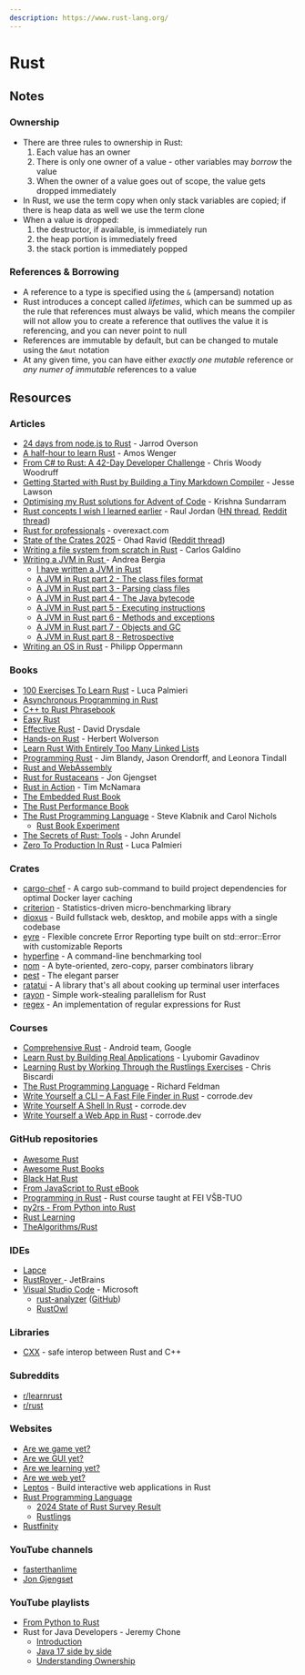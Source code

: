 ```yaml
---
description: https://www.rust-lang.org/
---
```


# Rust

## Notes

### Ownership

* There are three rules to ownership in Rust:
  1. Each value has an owner
  2. There is only one owner of a value - other variables may _borrow_ the value
  3. When the owner of a value goes out of scope, the value gets dropped immediately
* In Rust, we use the term copy when only stack variables are copied; if there is heap data as well we use the term clone
* When a value is dropped:
  1. the destructor, if available, is immediately run
  2. the heap portion is immediately freed
  3. the stack portion is immediately popped

### References & Borrowing

* A reference to a type is specified using the `&` (ampersand) notation
* Rust introduces a concept called _lifetimes_, which can be summed up as the rule that references must always be valid, which means the compiler will not allow you to create a reference that outlives the value it is referencing, and you can never point to null
* References are immutable by default, but can be changed to mutale using the `&mut` notation
* At any given time, you can have either _exactly one mutable_ reference or _any numer of immutable_ references to a value

## Resources

### Articles

* [24 days from node.js to Rust](https://candle.dev/blog/javascript-to-rust/javascript-to-rust-day-1-rustup/) - Jarrod Overson
* [A half-hour to learn Rust](https://fasterthanli.me/articles/a-half-hour-to-learn-rust) - Amos Wenger
* [From C# to Rust: A 42-Day Developer Challenge](https://woodruff.dev/from-c-to-rust-a-42-day-developer-challenge/) - Chris Woody Woodruff
* [Getting Started with Rust by Building a Tiny Markdown Compiler](https://jesselawson.org/rust/getting-started-with-rust-by-building-a-tiny-markdown-compiler/) - Jesse Lawson
* [Optimising my Rust solutions for Advent of Code](https://nindalf.com/posts/optimising-rust/) - Krishna Sundarram
* [Rust concepts I wish I learned earlier](https://rauljordan.com/rust-concepts-i-wish-i-learned-earlier/) - Raul Jordan ([HN thread](https://news.ycombinator.com/item?id=34427604), [Reddit thread](https://www.reddit.com/r/rust/comments/10eu2aw/rust_concepts_i_wish_i_learned_earlier/))
* [Rust for professionals](https://overexact.com/rust-for-professionals/) - overexact.com
* [State of the Crates 2025](https://ohadravid.github.io/posts/2024-12-state-of-the-crates/) - Ohad Ravid ([Reddit thread](https://www.reddit.com/r/rust/comments/1hafdai/state_of_the_crates_2025/))
* [Writing a file system from scratch in Rust](https://blog.carlosgaldino.com/writing-a-file-system-from-scratch-in-rust.html) - Carlos Galdino
* [Writing a JVM in Rust ](https://andreabergia.com/series/writing-a-jvm-in-rust/)- Andrea Bergia
  * [I have written a JVM in Rust](https://andreabergia.com/blog/2023/07/i-have-written-a-jvm-in-rust/)
  * [A JVM in Rust part 2 - The class files format](https://andreabergia.com/blog/2023/07/a-jvm-in-rust-part-2-the-class-files-format/)
  * [A JVM in Rust part 3 - Parsing class files](https://andreabergia.com/blog/2023/07/a-jvm-in-rust-part-3-parsing-class-files/)
  * [A JVM in Rust part 4 - The Java bytecode](https://andreabergia.com/blog/2023/08/a-jvm-in-rust-part-4-the-java-bytecode/)
  * [A JVM in Rust part 5 - Executing instructions](https://andreabergia.com/blog/2023/08/a-jvm-in-rust-part-5-executing-instructions/)
  * [A JVM in Rust part 6 - Methods and exceptions](https://andreabergia.com/blog/2023/09/a-jvm-in-rust-part-6-methods-and-exceptions/)
  * [A JVM in Rust part 7 - Objects and GC](https://andreabergia.com/blog/2023/10/a-jvm-in-rust-part-7-objects-and-gc/)
  * [A JVM in Rust part 8 - Retrospective](https://andreabergia.com/blog/2023/11/a-jvm-in-rust-part-8-retrospective/)
* [Writing an OS in Rust](https://os.phil-opp.com/) - Philipp Oppermann

### Books

* [100 Exercises To Learn Rust](https://rust-exercises.com/) - Luca Palmieri
* [Asynchronous Programming in Rust](https://rust-lang.github.io/async-book/)
* [C++ to Rust Phrasebook](https://cel.cs.brown.edu/crp/title-page.html)
* [Easy Rust](https://fongyoong.github.io/easy_rust/)
* [Effective Rust](https://www.lurklurk.org/effective-rust/) - David Drysdale
* [Hands-on Rust](https://pragprog.com/titles/hwrust/hands-on-rust/) - Herbert Wolverson
* [Learn Rust With Entirely Too Many Linked Lists](https://rust-unofficial.github.io/too-many-lists/index.html)
* [Programming Rust](https://www.oreilly.com/library/view/programming-rust-2nd/9781492052586/) - Jim Blandy, Jason Orendorff, and Leonora Tindall
* [Rust and WebAssembly](https://rustwasm.github.io/docs/book/)
* [Rust for Rustaceans](https://rust-for-rustaceans.com/) - Jon Gjengset
* [Rust in Action](https://www.rustinaction.com/) - Tim McNamara
* [The Embedded Rust Book](https://docs.rust-embedded.org/book/index.html)
* [The Rust Performance Book](https://nnethercote.github.io/perf-book/introduction.html)
* [The Rust Programming Language](https://doc.rust-lang.org/book/) - Steve Klabnik and Carol Nichols
  * [Rust Book Experiment](https://rust-book.cs.brown.edu/)
* [The Secrets of Rust: Tools](https://bitfieldconsulting.com/books/rust-tools) - John Arundel
* [Zero To Production In Rust](https://www.zero2prod.com/index.html?country=the%20UK\&discount_code=VAT20) - Luca Palmieri

### Crates

* [cargo-chef](https://crates.io/crates/cargo-chef) - A cargo sub-command to build project dependencies for optimal Docker layer caching
* [criterion](https://crates.io/crates/criterion) - Statistics-driven micro-benchmarking library
* [dioxus](https://crates.io/crates/dioxus) - Build fullstack web, desktop, and mobile apps with a single codebase
* [eyre](https://crates.io/crates/eyre) - Flexible concrete Error Reporting type built on std::error::Error with customizable Reports
* [hyperfine](https://crates.io/crates/hyperfine) - A command-line benchmarking tool
* [nom](https://crates.io/crates/nom) - A byte-oriented, zero-copy, parser combinators library
* [pest](https://crates.io/crates/pest) - The elegant parser
* [ratatui](https://crates.io/crates/ratatui/) - A library that's all about cooking up terminal user interfaces
* [rayon](https://crates.io/crates/rayon) - Simple work-stealing parallelism for Rust
* [regex](https://crates.io/crates/regex) - An implementation of regular expressions for Rust

### Courses

* [Comprehensive Rust](https://google.github.io/comprehensive-rust/) - Android team, Google
* [Learn Rust by Building Real Applications](https://www.udemy.com/course/rust-fundamentals/) - Lyubomir Gavadinov
* [Learning Rust by Working Through the Rustlings Exercises](https://egghead.io/courses/learning-rust-by-solving-the-rustlings-exercises-a722) - Chris Biscardi
* [The Rust Programming Language](https://frontendmasters.com/courses/rust/) - Richard Feldman
* [Write Yourself a CLI – A Fast File Finder in Rust](https://github.com/corrode/write-yourself-a-cli) - corrode.dev
* [Write Yourself A Shell In Rust](https://github.com/corrode/write-yourself-a-shell) - corrode.dev
* [Write Yourself a Web App in Rust](https://github.com/corrode/write-yourself-a-web-app) - corrode.dev

### GitHub repositories

* [Awesome Rust](https://github.com/rust-unofficial/awesome-rust)
* [Awesome Rust Books](https://github.com/sger/RustBooks)
* [Black Hat Rust](https://github.com/skerkour/black-hat-rust)
* [From JavaScript to Rust eBook](https://github.com/vinodotdev/node-to-rust)
* [Programming in Rust](https://github.com/Kobzol/rust-course-fei) - Rust course taught at FEI VŠB-TUO
* [py2rs - From Python into Rust](https://github.com/rochacbruno/py2rs)
* [Rust Learning](https://github.com/ctjhoa/rust-learning)
* [TheAlgorithms/Rust](https://github.com/TheAlgorithms/Rust)

### IDEs

* [Lapce](https://lapce.dev/)
* [RustRover ](https://www.jetbrains.com/rust/)- JetBrains
* [Visual Studio Code](https://code.visualstudio.com/) - Microsoft
  * [rust-analyzer](https://marketplace.visualstudio.com/items?itemName=rust-lang.rust-analyzer) ([GitHub](https://github.com/rust-lang/rust-analyzer))
  * [RustOwl](https://github.com/cordx56/rustowl)

### Libraries

* [CXX](https://cxx.rs/) - safe interop between Rust and C++

### Subreddits

* [r/learnrust](https://www.reddit.com/r/learnrust/)
* [r/rust](https://www.reddit.com/r/rust/)

### Websites

* [Are we game yet?](https://arewegameyet.rs/)
* [Are we GUI yet?](https://areweguiyet.com/)
* [Are we learning yet?](https://www.arewelearningyet.com/)
* [Are we web yet?](https://www.arewewebyet.org/)
* [Leptos](https://leptos.dev/) - Build interactive web applications in Rust
* [Rust Programming Language](https://www.rust-lang.org/)
  * [2024 State of Rust Survey Result](https://blog.rust-lang.org/2025/02/13/2024-State-Of-Rust-Survey-results.html)
  * [Rustlings](https://rustlings.rust-lang.org/)
* [Rustfinity](https://www.rustfinity.com/)

### YouTube channels

* [fasterthanlime](https://www.youtube.com/@fasterthanlime/videos)
* [Jon Gjengset](https://www.youtube.com/@jonhoo)

### YouTube playlists

* [From Python to Rust](https://www.youtube.com/playlist?list=PLEIv4NBmh-GsWGE9mY3sF9c5lgh5Z_jLr)
* Rust for Java Developers - Jeremy Chone
  * [Introduction](https://www.youtube.com/watch?v=iFdh4sPC5Tg)
  * [Java 17 side by side](https://www.youtube.com/watch?v=_xiPUXMZeyU)
  * [Understanding Ownership](https://www.youtube.com/watch?v=Vg1LGHuAPP8)
